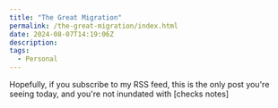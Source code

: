 ```yaml
---
title: "The Great Migration"
permalink: /the-great-migration/index.html
date: 2024-08-07T14:19:06Z
description: 
tags: 
  - Personal
---
```


Hopefully, if you subscribe to my RSS feed, this is the only post you're seeing today, and you're not inundated with [checks notes] 
